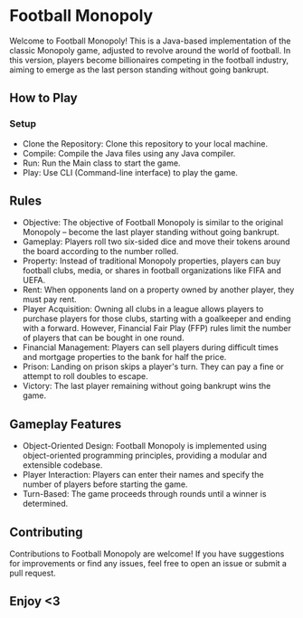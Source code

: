 # Football Monopoly
Welcome to Football Monopoly! This is a Java-based implementation of the classic Monopoly game, adjusted to revolve around the world of football. In this version, players become billionaires competing in the football industry, aiming to emerge as the last person standing without going bankrupt.

## How to Play
### Setup
* Clone the Repository: Clone this repository to your local machine.
* Compile: Compile the Java files using any Java compiler.
* Run: Run the Main class to start the game.
* Play: Use CLI (Command-line interface) to play the game.

## Rules
* Objective: The objective of Football Monopoly is similar to the original Monopoly – become the last player standing without going bankrupt.
* Gameplay: Players roll two six-sided dice and move their tokens around the board according to the number rolled.
* Property: Instead of traditional Monopoly properties, players can buy football clubs, media, or shares in football organizations like FIFA and UEFA.
* Rent: When opponents land on a property owned by another player, they must pay rent.
* Player Acquisition: Owning all clubs in a league allows players to purchase players for those clubs, starting with a goalkeeper and ending with a forward. However, Financial Fair Play (FFP) rules limit the number of players that can be bought in one round.
* Financial Management: Players can sell players during difficult times and mortgage properties to the bank for half the price.
* Prison: Landing on prison skips a player's turn. They can pay a fine or attempt to roll doubles to escape.
* Victory: The last player remaining without going bankrupt wins the game.

## Gameplay Features
* Object-Oriented Design: Football Monopoly is implemented using object-oriented programming principles, providing a modular and extensible codebase.
* Player Interaction: Players can enter their names and specify the number of players before starting the game.
* Turn-Based: The game proceeds through rounds until a winner is determined.

## Contributing
Contributions to Football Monopoly are welcome! If you have suggestions for improvements or find any issues, feel free to open an issue or submit a pull request.

## Enjoy <3
